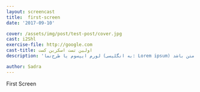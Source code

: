 ```yaml
---
layout: screencast
title:  first-screen
date: '2017-09-10'

cover: /assets/img/post/test-post/cover.jpg
cast: i2Shl
exercise-file: http://google.com
cast-title: اولین تست اسکرین کست
description: 'لورم ایپسوم یا طرح‌نما (به انگلیسی: Lorem ipsum) به متنی آزمایشی و بی‌معنی در صنعت چاپ، صفحه‌آرایی و طراحی گرافیک گفته می‌شود. طراح گرافیک از این متن به عنوان عنصری از ترکیب بندی برای پر کردن صفحه و ارایه اولیه شکل ظاهری و کلی طرح سفارش گرفته شده استفاده می نماید، تا از نظر گرافیکی نشانگر چگونگی نوع و اندازه فونت و ظاهر متن باشد.'

author: Sadra
---
```


First Screen